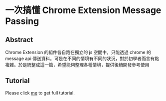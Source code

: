 # 一次搞懂 Chrome Extension Message Passing

## Abstract
Chrome Extension 的組件各自跑在獨立的 js 空間中，只能透過 chrome 的 message api 傳送資料。可是在不同的情境有不同的狀況，對於初學者而言有點複雜。於是統整成這一篇，希望能夠整理各種情境，提供後續開發參考使用
## Tutorial
Please click [me](https://koding.work/understand-chrome-extension-message-passing/) to get full tutorial.
